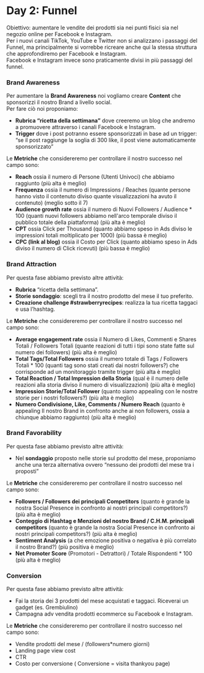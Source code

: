# Day 2: Funnel

Obiettivo: aumentare le vendite dei prodotti sia nei punti fisici sia nel negozio online per Facebook e Instagram. <br>
Per i nuovi canali TikTok, YouTube e Twitter non si analizzano i passaggi del Funnel, ma principalmente si vorrebbe ricreare anche qui la stessa struttura che approfondiremo per Facebook e Instagram. <br>
Facebook e Instagram invece sono praticamente divisi in più passaggi del funnel. 

### Brand Awareness
Per aumentare la <b>Brand Awareness</b> noi vogliamo creare <b>Content</b> che sponsorizzi il nostro Brand a livello social. <br>
Per fare ciò noi proponiamo:
- <b>Rubrica “ricetta della settimana”</b> dove creeremo un blog che andremo a promuovere attraverso i canali Facebook e Instagram.  
- <b>Trigger</b> dove i post potranno essere sponsorizzati in base ad un trigger: “se il post raggiunge la soglia di 300 like, il post viene automaticamente sponsorizzato”

Le <b>Metriche</b> che considereremo per controllare il nostro successo nel campo sono:
- <b>Reach</b> ossia il numero di Persone (Utenti Univoci) che abbiamo raggiunto (più alta è meglio)
- <b>Frequenza</b> ossia il numero di Impressions / Reaches (quante persone hanno visto il contenuto diviso quante visualizzazioni ha avuto il contenuto) (meglio sotto il 7)
- <b>Audience growth rate</b> ossia il numero di Nuovi Followers / Audience * 100 (quanti nuovi followers abbiamo nell'arco temporale diviso il pubblico totale della piattaforma) (più alta è meglio)
- <b>CPT</b> ossia Click per Thousand (quanto abbiamo speso in Ads diviso le impressioni totali moltiplicato per 1000) (più bassa è meglio)
- <b>CPC (link al blog)</b> ossia il Costo per Click (quanto abbiamo speso in Ads diviso il numero di Click ricevuti) (più bassa è meglio)

  
### Brand Attraction
Per questa fase abbiamo previsto altre attività:
- <b>Rubrica</b> “ricetta della settimana”.
- <b>Storie sondaggio</b>: scegli tra il nostro prodotto del mese il tuo preferito.
- <b>Creazione challenge #strawberryrecipes</b>: realizza la tua ricetta taggaci e usa l’hashtag.

Le <b>Metriche</b> che considereremo per controllare il nostro successo nel campo sono:
- <b>Average engagement rate</b> ossia il Numero di Likes, Commenti e Shares Totali / Followers Totali (quante reazioni di tutti i tipi sono state fatte sul numero dei followers) (più alta è meglio)
- <b>Total Tags/Total Followers</b> ossia il numero totale di Tags / Followers Totali * 100 (quanti tag sono stati creati dai nostri followers?) che corrisponde ad un monitoraggio tramite trigger (più alta è meglio)
- <b>Total Reaction / Total Impression della Storia</b> (qual è il numero delle reazioni alla storia diviso il numero di visualizzazioni) (più alta è meglio)
- <b>Impression Storie/Total Follower</b> (quanto siamo appealing con le nostre storie per i nostri followers?) (più alta è meglio)
- <b>Numero Condivisione, Like, Comments / Numero Reach</b> (quanto è appealing Il nostro Brand in confronto anche ai non followers, ossia a chiunque abbiamo raggiunto) (più alta è meglio)

### Brand Favorability
Per questa fase abbiamo previsto altre attività:
- Nel <b>sondaggio</b> proposto nelle storie sul prodotto del mese, proponiamo anche una terza alternativa ovvero “nessuno dei prodotti del mese tra i proposti”

Le <b>Metriche</b> che considereremo per controllare il nostro successo nel campo sono:
- <b>Followers / Followers dei principali Competitors</b> (quanto è grande la nostra Social Presence in confronto ai nostri principali competitors?) (più alta è meglio)
- <b>Conteggio di Hashtag e Menzioni del nostro Brand / C.H.M. principali competitors</b> (quanto è grande la nostra Social Presence in confronto ai nostri principali competitors?) (più alta è meglio)
- <b>Sentiment Analysis</b> (a che emozione positiva o negativa è più correlato il nostro Brand?) (più positiva è meglio)
- <b>Net Promoter Score</b> (Promotori - Detrattori) / Totale Rispondenti * 100 (più alta è meglio)

### Conversion
Per questa fase abbiamo previsto altre attività:
- Fai la storia dei 3 prodotti del mese acquistati e taggaci. Riceverai un gadget (es. Grembiulino)
- Campagna adv vendita prodotti ecommerce su Facebook e Instagram.

Le <b>Metriche</b> che considereremo per controllare il nostro successo nel campo sono:
- Vendite prodotti del mese / (followers*numero giorni)
- Landing page view cost
- CTR
- Costo per conversione ( Conversione = visita thankyou page)

